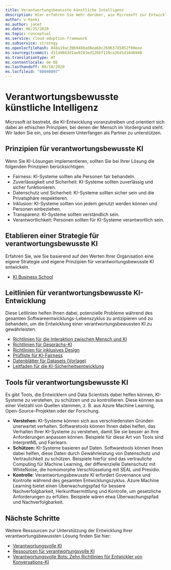 ```yaml
---
title: Verantwortungsbewusste künstliche Intelligenz
description: Hier erfahren Sie mehr darüber, wie Microsoft zur Entwicklung ethischer KI steht, einschließlich Prinzipien, Leitfäden und Tools, um dieses Ziel zu erreichen.
author: v-hanki
ms.author: janet
ms.date: 06/25/2020
ms.topic: conceptual
ms.service: cloud-adoption-framework
ms.subservice: strategy
ms.openlocfilehash: 048a19ac39b9488ad8ea68c269637d5052f00eee
ms.sourcegitcommit: d31a9043d1ae9283ed126bf118ca26d1d18d6948
ms.translationtype: HT
ms.contentlocale: de-DE
ms.lasthandoff: 08/10/2020
ms.locfileid: "88040897"
---
```

<!-- docsTest:ignore InterpretML FairLearn -->

# <a name="responsible-ai"></a>Verantwortungsbewusste künstliche Intelligenz

Microsoft ist bestrebt, die KI-Entwicklung voranzutreiben und orientiert sich dabei an ethischen Prinzipien, bei denen der Mensch im Vordergrund steht. Wir laden Sie ein, uns bei diesem Unterfangen als Partner zu unterstützen.

## <a name="responsible-ai-principles"></a>Prinzipien für verantwortungsbewusste KI

Wenn Sie KI-Lösungen implementieren, sollten Sie bei Ihrer Lösung die folgenden Prinzipien berücksichtigen:

- Fairness: KI-Systeme sollten alle Personen fair behandeln.
- Zuverlässigkeit und Sicherheit: KI-Systeme sollten zuverlässig und sicher funktionieren.
- Datenschutz und Sicherheit: KI-Systeme sollten sicher sein und die Privatsphäre respektieren.
- Inklusion: KI-Systeme sollten von jedem genutzt werden können und Personen einbeziehen.
- Transparenz: KI-Systeme sollten verständlich sein.
- Verantwortlichkeit: Personen sollten für KI-Systeme verantwortlich sein.

## <a name="establish-a-responsible-ai-strategy"></a>Etablieren einer Strategie für verantwortungsbewusste KI

Erfahren Sie, wie Sie basierend auf den Werten Ihrer Organisation eine eigene Strategie und eigene Prinzipien für verantwortungsbewusste KI entwickeln.

- [KI Business School](https://www.microsoft.com/ai/ai-business-school?SilentAuth=1#primaryR7)

## <a name="guidelines-to-develop-ai-responsibly"></a>Leitlinien für verantwortungsbewusste KI-Entwicklung

Diese Leitlinien helfen Ihnen dabei, potenzielle Probleme während des gesamten Softwareentwicklungs-Lebenszyklus zu antizipieren und zu behandeln, um die Entwicklung einer verantwortungsbewussten KI zu gewährleisten.

- [Richtlinien für die Interaktion zwischen Mensch und KI](https://aka.ms/aiguidelines)
- [Richtlinien für Gesprächs-KI](https://www.microsoft.com/research/publication/responsible-bots/)
- [Richtlinien für inklusives Design](https://www.microsoft.com/design/inclusive/)
- [Prüfliste für KI-Fairness](https://query.prod.cms.rt.microsoft.com/cms/api/am/binary/RE4t6dA)
- [Datenblätter für Datasets (Vorlage)](https://query.prod.cms.rt.microsoft.com/cms/api/am/binary/RE4t8QB)
- [Leitfaden für die KI-Sicherheitsentwicklung](https://blogs.microsoft.com/on-the-issues/2019/12/06/ai-machine-learning-security/)

## <a name="tools-for-responsible-ai"></a>Tools für verantwortungsbewusste KI

Es gibt Tools, die Entwicklern und Data Scientists dabei helfen können, KI-Systeme zu verstehen, zu schützen und zu kontrollieren. Diese können aus einer Vielzahl von Quellen stammen, z. B. aus Azure Machine Learning, Open-Source-Projekten oder der Forschung.

- **Verstehen:** KI-Systeme können sich aus verschiedensten Gründen unerwartet verhalten. Softwaretools können Ihnen dabei helfen, das Verhalten Ihrer KI-Systeme zu verstehen, damit Sie sie besser an Ihre Anforderungen anpassen können. Beispiele für diese Art von Tools sind InterpretML und Fairlearn.
- **Schützen:**  KI-Systeme basieren auf Daten. Softwaretools können Ihnen dabei helfen, diese Daten durch Gewährleistung von Datenschutz und Vertraulichkeit zu schützen. Beispiele hierfür sind das vertrauliche Computing für Machine Learning, der differenzielle Datenschutz mit WhiteNoise, die homomorphe Verschlüsselung mit SEAL und Presidio.
- **Kontrolle**: Verantwortungsbewusste KI erfordert Governance und Kontrolle während des gesamten Entwicklungszyklus. Azure Machine Learning bietet einen Überwachungspfad für bessere Nachverfolgbarkeit, Herkunftsermittlung und Kontrolle, um gesetzliche Anforderungen zu erfüllen. Beispiele wären etwa Überwachungspfad und Nachverfolgbarkeit.

## <a name="next-steps"></a>Nächste Schritte

Weitere Ressourcen zur Unterstützung der Entwicklung Ihrer verantwortungsbewussten Lösung finden Sie hier:

- [Verantwortungsvolle KI](https://www.microsoft.com/ai/responsible-ai?activetab=pivot1:primaryr6)
- [Ressourcen für verantwortungsvolle KI](https://www.microsoft.com/ai/responsible-ai-resources)
- [Verantwortungsvolle Bots: Zehn Richtlinien für Entwickler von Konversations-KI](https://www.microsoft.com/research/publication/responsible-bots/)
